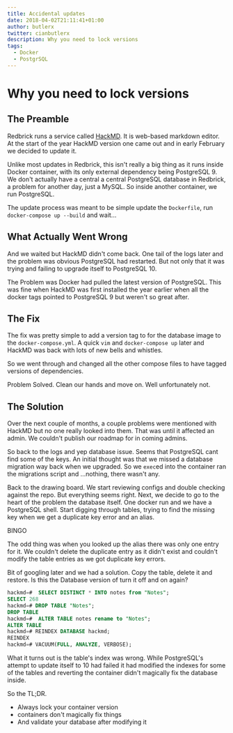 ```yaml
---
title: Accidental updates
date: 2018-04-02T21:11:41+01:00
author: butlerx
twitter: cianbutlerx
description: Why you need to lock versions
tags:
  - Docker
  - PostgrSQL
---
```


# Why you need to lock versions

## The Preamble

Redbrick runs a service called [HackMD](https://md.redbrick.dcu.ie). It is
web-based markdown editor. At the start of the year HackMD version one came out
and in early February we decided to update it.

Unlike most updates in Redbrick, this isn't really a big thing as it runs inside
Docker container, with its only external dependency being PostgreSQL 9. We don't
actually have a central a central PostgreSQL database in Redbrick, a problem for
another day, just a MySQL. So inside another container, we run PostgreSQL.

The update process was meant to be simple update the `Dockerfile`, run
`docker-compose up --build` and wait...

## What Actually Went Wrong

And we waited but HackMD didn't come back. One tail of the logs later and the
problem was obvious PostgreSQL had restarted. But not only that it was trying
and failing to upgrade itself to PostgreSQL 10.

The Problem was Docker had pulled the latest version of PostgreSQL. This was
fine when HackMD was first installed the year earlier when all the docker tags
pointed to PostgreSQL 9 but weren't so great after.

## The Fix

The fix was pretty simple to add a version tag to for the database image to the
`docker-compose.yml`. A quick `vim` and `docker-compose up` later and HackMD was
back with lots of new bells and whistles.

So we went through and changed all the other compose files to have tagged
versions of dependencies.

Problem Solved. Clean our hands and move on. Well unfortunately not.

## The Solution

Over the next couple of months, a couple problems were mentioned with HackMD but
no one really looked into them. That was until it affected an admin. We couldn't
publish our roadmap for in coming admins.

So back to the logs and yep database issue. Seems that PostgreSQL cant find some
of the keys. An initial thought was that we missed a database migration way back
when we upgraded. So we `exec`ed into the container ran the migrations script
and ...nothing, there wasn't any.

Back to the drawing board. We start reviewing configs and double checking
against the repo. But everything seems right. Next, we decide to go to the heart
of the problem the database itself. One docker run and we have a PostgreSQL
shell. Start digging through tables, trying to find the missing key when we get
a duplicate key error and an alias.

BINGO

The odd thing was when you looked up the alias there was only one entry for it.
We couldn't delete the duplicate entry as it didn't exist and couldn't modify
the table entries as we got duplicate key errors.

Bit of googling later and we had a solution. Copy the table, delete it and
restore. Is this the Database version of turn it off and on again?

```sql
hackmd=#  SELECT DISTINCT * INTO notes from "Notes";
SELECT 268
hackmd=# DROP TABLE "Notes";
DROP TABLE
hackmd=#  ALTER TABLE notes rename to "Notes";
ALTER TABLE
hackmd=# REINDEX DATABASE hackmd;
REINDEX
hackmd=# VACUUM(FULL, ANALYZE, VERBOSE);
```

What it turns out is the table's index was wrong. While PostgreSQL's attempt to
update itself to 10 had failed it had modified the indexes for some of the
tables and reverting the container didn't magically fix the database inside.

So the TL;DR.

* Always lock your container version
* containers don't magically fix things
* And validate your database after modifying it
